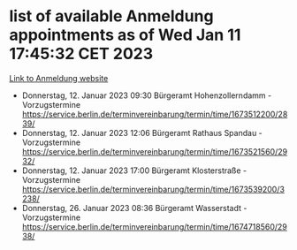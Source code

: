 # list of available Anmeldung appointments as of Wed Jan 11 17:45:32 CET 2023
[Link to Anmeldung website](https://service.berlin.de/terminvereinbarung/termin/tag.php?termin=0&anliegen[]=120686&dienstleisterlist=122210,122217,327316,122219,327312,122227,327314,122231,327346,122243,327348,122252,329742,122260,329745,122262,329748,122254,329751,122271,327278,122273,327274,122277,327276,330436,122280,327294,122282,327290,122284,327292,327539,122291,327270,122285,327266,122286,327264,122296,327268,150230,329760,122301,327282,122297,327286,122294,327284,122312,329763,122314,329775,122304,327330,122311,327334,122309,327332,122281,327352,122279,329772,122276,327324,122274,327326,122267,329766,122246,327318,122251,327320,122257,327322,122208,327298,122226,327300,121362,121364&herkunft=http%3A%2F%2Fservice.berlin.de%2Fdienstleistung%2F120686%2F)
- Donnerstag, 12. Januar 2023 09:30 Bürgeramt Hohenzollerndamm - Vorzugstermine https://service.berlin.de/terminvereinbarung/termin/time/1673512200/2839/
- Donnerstag, 12. Januar 2023 12:06 Bürgeramt Rathaus Spandau - Vorzugstermine https://service.berlin.de/terminvereinbarung/termin/time/1673521560/2932/
- Donnerstag, 12. Januar 2023 17:00 Bürgeramt Klosterstraße - Vorzugstermine https://service.berlin.de/terminvereinbarung/termin/time/1673539200/3238/
- Donnerstag, 26. Januar 2023 08:36 Bürgeramt Wasserstadt - Vorzugstermine https://service.berlin.de/terminvereinbarung/termin/time/1674718560/2938/
